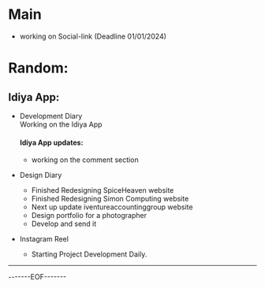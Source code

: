 # Main 

- working on Social-link (Deadline 01/01/2024)

# Random:
## Idiya App:

- Development Diary  
    Working on the Idiya App
    #### Idiya App updates:
    - working on the comment section


- Design Diary
    - Finished Redesigning SpiceHeaven website
    - Finished Redesigning Simon Computing website
    - Next up update iventureaccountinggroup website
    - Design portfolio for a photographer
    - Develop and send it

- Instagram Reel
    - Starting Project Development Daily.


--------------------------------------------------------


-------EOF-------



